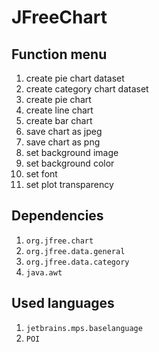 # JFreeChart

## Function menu

1. create pie chart dataset
2. create category chart dataset
3. create pie chart
4. create line chart
5. create bar chart
6. save chart as jpeg
7. save chart as png
8. set background image
9. set background color
10. set font
11. set plot transparency

## Dependencies

1. `org.jfree.chart`
2. `org.jfree.data.general`
3. `org.jfree.data.category`
4. `java.awt`

## Used languages

1. `jetbrains.mps.baselanguage`
2. `POI`
